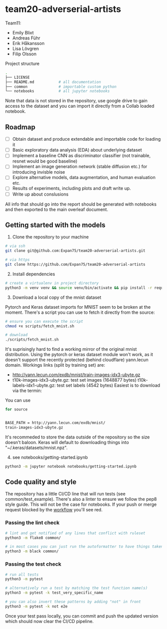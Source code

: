 # team20-adverserial-artists

Team11:

<ul>
    <li>Emily Blixt</li>
    <li>Andreas Führ</li>
    <li>Erik Håkansson</li>
    <li>Lisa Lövgren</li>
    <li>Filip Olsson</li>
</ul>

Project structure

```bash
.
├── LICENSE
├── README.md           # all documentation
├── common              # importable custom python
└── notebooks           # all jupyter notebooks
```

Note that data is not stored in the repository, use google drive to gain access to the dataset and you can import it directly from a Collab loaded notebook.

## Roadmap

- [ ] Obtain dataset and produce extendable and importable code for loading it
- [ ] Basic exploratory data analysis (EDA) about underlying dataset
- [ ] Implement a baseline CNN as discriminator classifier (not trainable, resnet would be good baseline)
- [ ] Implement an image generation network (stable diffusion etc.) for introducing invisble noise
- [ ] Explore alternative models, data augmentation, and human evaluation etc.
- [ ] Results of experiments, including plots and draft write up.
- [ ] Write up about conslusions

All info that should go into the report should be generated with notebooks and then exported to the main overleaf document.

## Getting started with the models

1. Clone the repository to your machine

```bash
# via ssh
git clone git@github.com:Expan75/team20-adverserial-artists.git

# via https
git clone https://github.com/Expan75/team20-adverserial-artists
```

2. Install dependencies

```bash
# create a virtualenv in project directory
python3 -m venv venv && source venv/bin/activate && pip install -r requirements.txt
```

3. Download a local copy of the mnist dataset

Pytorch and Keras dataset imports for MNIST seem to be broken at the moment. There's a script you can use to fetch it directly from the source:

```bash
# ensure you can execute the script
chmod +x scripts/fetch_mnist.sh

# download
./scripts/fetch_mnist.sh
```

It's suprisingly hard to find a working mirror of the original mnist distribution. Using the pytorch or keras dataset module won't work, as it doesn't support the recently protected (behind cloudflare) yann.lecun domain. Workings links (split by training set) are:

- http://yann.lecun.com/exdb/mnist/train-images-idx3-ubyte.gz
- t10k-images-idx3-ubyte.gz: test set images (1648877 bytes)
  t10k-labels-idx1-ubyte.gz: test set labels (4542 bytes)
  Easiest is to download via the termin:

You can use

```bash
for source


BASE_PATH = http://yann.lecun.com/exdb/mnist/
train-images-idx3-ubyte.gz
```

It's recommeded to store the data outside of the repository so the size doesn't baloon. Keras will default to downloading things into "~/.keras/datasets/mnist.npz".

4. see notebooks/getting-started.ipynb

```bash
python3 -m jupyter notebook notebooks/getting-started.ipynb
```

## Code quality and style

The repository has a little CI/CD line that will run tests (see common/test_example). There's also a linter to ensure we follow the pep8 style guide. This will not be the case for notebooks. If your push or merge request blocked by the [workflow](https://github.com/Expan75/team20-adverserial-artists/actions) you'll see red.

### Passing the lint check

```bash
# lint and get notified of any lines that conflict with ruleset
python3 -m flake8 common/

# in most cases you can just run the autoformatter to have things taken care of
python3 -m black common/
```

### Passing the test check

```bash
# run all tests
python3 -m pytest

# alternatively run a test by matching the test function name(s)
python3 -m pytest -k test_very_specific_name

# you can also invert these patterns by adding "not" in front
python3 -m pytest -k not e2e
```

Once your test pass locally, you can commit and push the updated version which should now clear the CI/CD pipeline.
